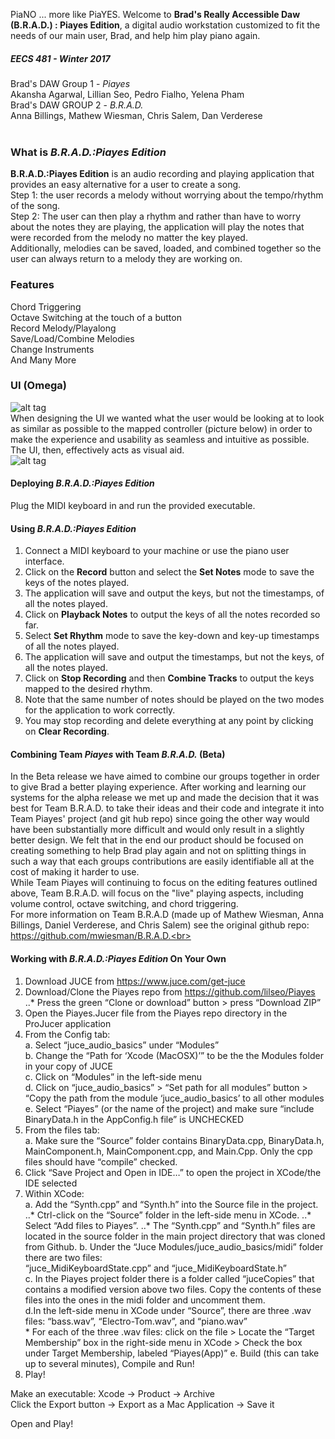 PiaNO ... more like PiaYES. Welcome to **Brad's Really Accessible Daw (B.R.A.D.) : Piayes Edition**, a digital audio workstation customized to fit the needs of our main user, Brad, and help him play piano again. <br>

##### EECS 481 - Winter 2017 <br>
Brad's DAW Group 1 - *Piayes* <br> Akansha Agarwal, Lillian Seo, Pedro Fialho, Yelena Pham <br>
Brad's DAW GROUP 2 - *B.R.A.D.* <br> Anna Billings, Mathew Wiesman, Chris Salem, Dan Verderese <br> <br>

### What is **_B.R.A.D.:Piayes Edition_** <br>
**B.R.A.D.:Piayes Edition** is an audio recording and playing application that provides an easy alternative for a user to create a song. <br>
Step 1: the user records a melody without worrying about the tempo/rhythm of the song. <br>
Step 2: The user can then play a rhythm and rather than have to worry about the notes they are playing, the application will play the notes that were recorded from the melody no matter the key played. <br>
Additionally, melodies can be saved, loaded, and combined together so the user can always return to a melody they are working on. <br>

### Features <br>
Chord Triggering <br>
Octave Switching at the touch of a button <br>
Record Melody/Playalong <br>
Save/Load/Combine Melodies <br>
Change Instruments <br>
And Many More <br>

### UI (Omega) <br>
![alt tag](https://cloud.githubusercontent.com/assets/14114194/25111329/4e2aa630-23b8-11e7-8e8b-16d8df784eba.png) 
<br>
When designing the UI we wanted what the user would be looking at to look as similar as possible to the mapped controller (picture below) in order to make the experience and usability as seamless and intuitive as possible. The UI, then, effectively acts as visual aid. <br>
![alt tag](https://cloud.githubusercontent.com/assets/14114194/25111236/afc77b80-23b7-11e7-9a76-bc9135449d04.png)
<br>

#### Deploying **_B.R.A.D.:Piayes Edition_** <br>
Plug the MIDI keyboard in and run the provided executable. <br>

#### Using **_B.R.A.D.:Piayes Edition_** <br>
1. Connect a MIDI keyboard to your machine or use the piano user interface.<br>
2. Click on the **Record** button and select the **Set Notes** mode to save the keys of the notes played.<br>
3. The application will save and output the keys, but not the timestamps, of all the notes played.<br>
4. Click on **Playback Notes** to output the keys of all the notes recorded so far.<br>
5. Select **Set Rhythm** mode to save the key-down and key-up timestamps of all the notes played.<br>
6. The application will save and output the timestamps, but not the keys, of all the notes played.<br> 
7. Click on **Stop Recording** and then **Combine Tracks** to output the keys mapped to the desired rhythm.<br>
8. Note that the same number of notes should be played on the two modes for the application to work correctly.<br>
9. You may stop recording and delete everything at any point by clicking on **Clear Recording**.<br>


#### Combining Team **_Piayes_** with Team **_B.R.A.D._** (Beta) <br>
In the Beta release we have aimed to combine our groups together in order to give Brad a better playing experience. After working and learning our systems for the alpha release we met up and made the decision that it was best for Team B.R.A.D. to take their ideas and their code and integrate it into Team Piayes' project (and git hub repo) since going the other way would have been substantially more difficult and would only result in a slightly better design. We felt that in the end our product should be focused on creating something to help Brad play again and not on splitting things in such a way that each groups contributions are easily identifiable all at the cost of making it harder to use. <br> 
While Team Piayes will continuing to focus on the editing features outlined above, Team B.R.A.D. will focus on the "live" playing aspects, including volume control, octave switching, and chord triggering. <br>
For more information on Team B.R.A.D (made up of Mathew Wiesman, Anna Billings, Daniel Verderese, and Chris Salem) see the original github repo: https://github.com/mwiesman/B.R.A.D.<br>

#### Working with **_B.R.A.D.:Piayes Edition_** On Your Own <br>
1. Download JUCE from https://www.juce.com/get-juce <br> 
2. Download/Clone the Piayes repo from https://github.com/lilseo/Piayes 
	..* Press the green “Clone or download” button > press “Download ZIP” <br> 
3. Open the Piayes.Jucer file from the Piayes repo directory in the ProJucer application<br> 
4. From the Config tab:<br> 
	a. Select “juce_audio_basics” under “Modules”<br> 
	b. Change the “Path for ‘Xcode (MacOSX)’” to be the the Modules folder in your copy of JUCE<br> 
	c. Click on “Modules” in the left-side menu <br> 
	d. Click on “juce_audio_basics” > “Set path for all modules” button > “Copy the path from the module ‘juce_audio_basics’ to all other modules<br> 
	e. Select “Piayes” (or the name of the project) and make sure “include BinaryData.h in the AppConfig.h file” is UNCHECKED<br> 
5. From the files tab:<br> 
	a. Make sure the “Source” folder contains BinaryData.cpp, BinaryData.h, MainComponent.h, MainComponent.cpp, and Main.Cpp. Only the cpp files should have “compile” checked. <br> 
6. Click “Save Project and Open in IDE…” to open the project in XCode/the IDE selected<br> 
7. Within XCode:<br> 
	a. Add the “Synth.cpp” and “Synth.h” into the Source file in the project. <br> 
		..* Ctrl-click on the “Source” folder in the left-side menu in XCode. 
		..* Select “Add files to Piayes”.
		..* The “Synth.cpp” and “Synth.h” files are located in the source folder in the main project directory that was cloned from Github.
	b. Under the “Juce Modules/juce_audio_basics/midi” folder there are two files:<br> 
	“juce_MidiKeyboardState.cpp” and “juce_MidiKeyboardState.h”<br> 
	c. In the Piayes project folder there is a folder called “juceCopies” that contains a modified version above two files. Copy the contents of these files into the ones in the midi folder and uncomment them. <br> 
	d.In the left-side menu in XCode under “Source”, there are three .wav files: “bass.wav”, “Electro-Tom.wav”, and “piano.wav” <br>
		* For each of the three .wav files: click on the file > Locate the “Target Membership” box in the right-side menu in XCode > Check the box under Target Membership, labeled “Piayes(App)”
	e. Build (this can take up to several minutes), Compile and Run!<br> 
8. Play!<br> 

Make an executable: Xcode -> Product -> Archive <br>
Click the Export button -> Export as a Mac Application -> Save it <br> 

Open and Play!<br> 
